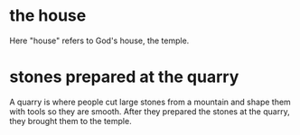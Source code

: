 # the house

Here "house" refers to God's house, the temple.

# stones prepared at the quarry

A quarry is where people cut large stones from a mountain and shape them with tools so they are smooth. After they prepared the stones at the quarry, they brought them to the temple.

